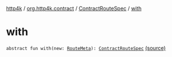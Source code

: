 [http4k](../../index.md) / [org.http4k.contract](../index.md) / [ContractRouteSpec](index.md) / [with](./with.md)

# with

`abstract fun with(new: `[`RouteMeta`](../-route-meta/index.md)`): `[`ContractRouteSpec`](index.md) [(source)](https://github.com/http4k/http4k/blob/master/http4k-contract/src/main/kotlin/org/http4k/contract/routeSpec.kt#L15)